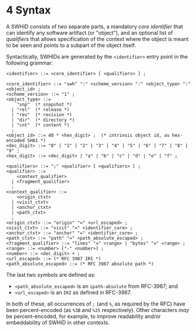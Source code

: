 # 4 Syntax

A SWHID consists of two separate parts, a mandatory *core identifier* that can
identify any software artifact (or "object"), and an optional list of
*qualifiers* that allows specification of the context where the object is meant to be
seen and points to a subpart of the object itself.

Syntactically, SWHIDs are generated by the `<identifier>` entry point in
the following grammar:

``` {.bnf}
<identifier> ::= <core_identifier> [ <qualifiers> ] ;

<core_identifier> ::= "swh" ":" <scheme_version> ":" <object_type> ":" <object_id> ;
<scheme_version> ::= "1" ;
<object_type> ::=
    "snp"  (* snapshot *)
  | "rel"  (* release *)
  | "rev"  (* revision *)
  | "dir"  (* directory *)
  | "cnt"  (* content *)
  ;
<object_id> ::= 40 * <hex_digit> ;  (* intrinsic object id, as hex-encoded SHA1 *)
<dec_digit> ::= "0" | "1" | "2" | "3" | "4" | "5" | "6" | "7" | "8" | "9" ;
<hex_digit> ::= <dec_digit> | "a" | "b" | "c" | "d" | "e" | "f" ;

<qualifiers> ::= ";" <qualifier> [ <qualifiers> ] ;
<qualifier> ::=
    <context_qualifier>
  | <fragment_qualifier>
  ;
<context_qualifier> ::=
    <origin_ctxt>
  | <visit_ctxt>
  | <anchor_ctxt>
  | <path_ctxt>
  ;
<origin_ctxt> ::= "origin" "=" <url_escaped> ;
<visit_ctxt> ::= "visit" "=" <identifier_core> ;
<anchor_ctxt> ::= "anchor" "=" <identifier_core> ;
<path_ctxt> ::= "path" "=" <path_absolute_escaped> ;
<fragment_qualifier> ::= "lines" "=" <range> | "bytes" "=" <range> ;
<range> ::= <number> ["-" <number>] ;
<number> ::= <dec_digit> + ;
<url_escaped> ::= (* RFC 3987 IRI *)
<path_absolute_escaped> ::= (* RFC 3987 absolute path *)
```

The last two symbols are defined as:

- `<path_absolute_escaped>` is an `ipath-absolute` from RFC-3987; and
- `<url_escaped>` is an `IRI` as defined in RFC-3987.

In both of these, all occurrences of `;` (and `%`, as required by the RFC)
have been percent-encoded (as `%3B` and `%25` respectively). Other
characters *may* be percent-encoded, for example, to improve readability and/or
embeddability of SWHID in other contexts.
